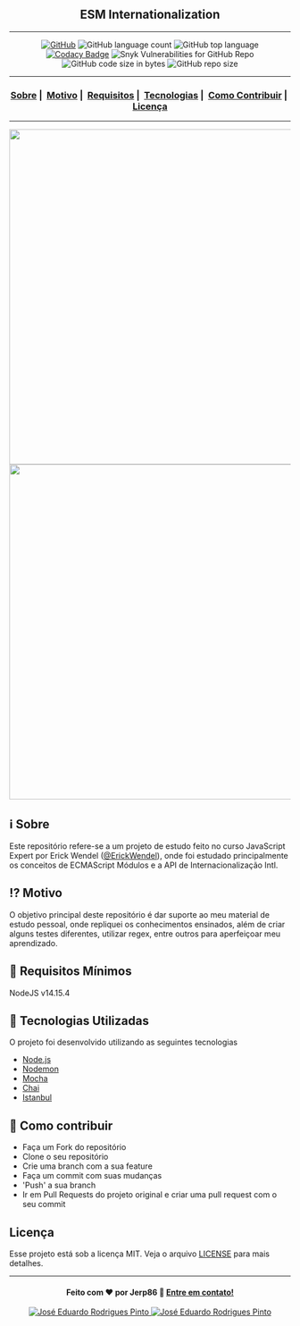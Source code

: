 <h2 align="center">ESM Internationalization</h2>

---

<span align="center">

[![GitHub](https://img.shields.io/github/license/jerp86/esm-internationalization)](LICENSE) ![GitHub language count](https://img.shields.io/github/languages/count/jerp86/esm-internationalization?style=plastic) ![GitHub top language](https://img.shields.io/github/languages/top/jerp86/esm-internationalization?style=plastic)
[![Codacy Badge](https://app.codacy.com/project/badge/Grade/08e9bb6b09fc4640865bbb8b93806f6b)](https://www.codacy.com/gh/jerp86/esm-internation/dashboard?utm_source=github.com&utm_medium=referral&utm_content=jerp86/esm-internation&utm_campaign=Badge_Grade) ![Snyk Vulnerabilities for GitHub Repo](https://img.shields.io/snyk/vulnerabilities/github/jerp86/esm-internationalization?style=plastic)
![GitHub code size in bytes](https://img.shields.io/github/languages/code-size/jerp86/esm-internationalization?style=plastic) ![GitHub repo size](https://img.shields.io/github/repo-size/jerp86/esm-internationalization?style=plastic)

</span>

---

<h3 align="center">
  <a href="#information_source-sobre">Sobre</a>&nbsp;|&nbsp;
  <a href="#interrobang-motivo">Motivo</a>&nbsp;|&nbsp;
  <a href="#seedling-requisitos-mínimos">Requisitos</a>&nbsp;|&nbsp;
  <a href="#rocket-tecnologias-utilizadas">Tecnologias</a>&nbsp;|&nbsp;
  <a href="#link-como-contribuir">Como Contribuir</a>&nbsp;|&nbsp;
  <a href="#licença">Licença</a>
</h3>

---

<p align="center">
<img src="https://user-images.githubusercontent.com/54115624/197421704-f14902ec-3501-410a-9ce2-72f81f3501e2.png" width="600">
<img src="https://user-images.githubusercontent.com/54115624/197421718-68794532-72da-47ee-b9e3-29da986915f4.png" width="600">
</p>

## :information_source: Sobre

Este repositório refere-se a um projeto de estudo feito no curso JavaScript Expert por Erick Wendel ([@ErickWendel](https://github.com/ErickWendel)), onde foi estudado principalmente os conceitos de ECMAScript Módulos e a API de Internacionalização Intl.

## :interrobang: Motivo

O objetivo principal deste repositório é dar suporte ao meu material de estudo pessoal, onde repliquei os conhecimentos ensinados, além de criar alguns testes diferentes, utilizar regex, entre outros para aperfeiçoar meu aprendizado.

## :seedling: Requisitos Mínimos

NodeJS v14.15.4

## :rocket: Tecnologias Utilizadas

O projeto foi desenvolvido utilizando as seguintes tecnologias

- [Node.js](https://nodejs.org/)
- [Nodemon](https://nodemon.io/)
- [Mocha](https://mochajs.org/)
- [Chai](http://chaijs.com/)
- [Istanbul](https://istanbul.js.org/)

## :link: Como contribuir

- Faça um Fork do repositório
- Clone o seu repositório
- Crie uma branch com a sua feature
- Faça um commit com suas mudanças
- 'Push' a sua branch
- Ir em Pull Requests do projeto original e criar uma pull request com o seu commit

## Licença

Esse projeto está sob a licença MIT. Veja o arquivo [LICENSE](LICENSE) para mais detalhes.

---

<h4 align="center">
  Feito com ❤️ por Jerp86 👋️ <a href="mailto:jerp.dev@gmail.com">Entre em contato!</a>
</h4>

<p align="center">
  <a href="https://www.linkedin.com/in/jerp/">
    <img alt="José Eduardo Rodrigues Pinto" src="https://img.shields.io/badge/LinkedIn-jerp-0e76a8?style=flat&logoColor=white&logo=linkedin">
  </a>
  <a href="https://twitter.com/jerpbtu">
    <img alt="José Eduardo Rodrigues Pinto" src="https://img.shields.io/twitter/follow/jerpbtu?style=flat&logoColor=white&logo=Twitter">
  </a>
</p>
